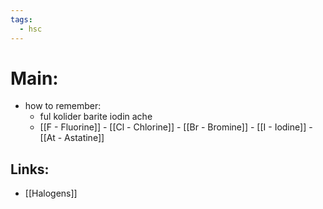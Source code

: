 ```yaml
---
tags:
  - hsc
---
```

# Main:
- how to remember: 
	- ful kolider barite iodin ache
	- [[F - Fluorine]] - [[Cl - Chlorine]] - [[Br - Bromine]] - [[I - Iodine]] - [[At - Astatine]] 
## Links:
- [[Halogens]] 